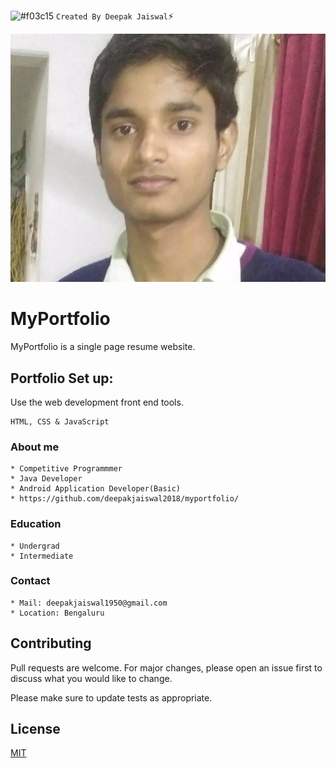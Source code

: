  ![#f03c15](https://via.placeholder.com/15/f03c15/000000?text=+) `Created By Deepak Jaiswal`⚡️
 
 ![Alt text](https://github.com/deepakjaiswal2018/deepakjaiswal2018.github.io/blob/master/deepakjaiswal.jpg?raw=true "Title")

# MyPortfolio


MyPortfolio is a single page resume website.


## Portfolio Set up:

Use the web development front end tools.

```
HTML, CSS & JavaScript
```

### About me
```
* Competitive Programmmer
* Java Developer
* Android Application Developer(Basic)
* https://github.com/deepakjaiswal2018/myportfolio/
```


### Education
```
* Undergrad
* Intermediate
```

### Contact
```
* Mail: deepakjaiswal1950@gmail.com
* Location: Bengaluru
```

## Contributing
Pull requests are welcome. For major changes, please open an issue first to discuss what you would like to change.

Please make sure to update tests as appropriate.

## License
[MIT](https://choosealicense.com/licenses/mit/)
